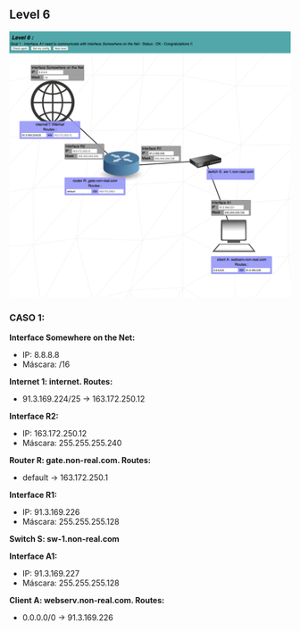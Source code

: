 ## Level 6

![Solucion](https://github.com/laugarci/NetPractice/blob/main/level6/level6.png)

### CASO 1:

**Interface Somewhere on the Net:**
- IP: 8.8.8.8
- Máscara: /16

**Internet 1: internet. Routes:**
- 91.3.169.224/25 -> 163.172.250.12

**Interface R2:**
- IP: 163.172.250.12
- Máscara: 255.255.255.240

**Router R: gate.non-real.com. Routes:**
- default -> 163.172.250.1

**Interface R1:**
- IP: 91.3.169.226
- Máscara: 255.255.255.128

**Switch S: sw-1.non-real.com**

**Interface A1:**
- IP: 91.3.169.227
- Máscara: 255.255.255.128

**Client A: webserv.non-real.com. Routes:**
- 0.0.0.0/0 -> 91.3.169.226
